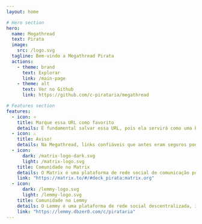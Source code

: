 ```yaml
---
layout: home

# Hero section
hero:
  name: Megathread
  text: Pirata
  image:
    src: /logo.svg
  tagline: Bem-vindo a Megathread Pirata
  actions:
    - theme: brand
      text: Explorar
      link: /main-page
    - theme: alt
      text: Ver no Github
      link: https://github.com/c-pirataria/megathread

# Features section
features:
  - icon: ⭐
    title: Marque essa URL como favorito
    details: É fundamental salvar essa URL, pois ela servirá como uma bússola para onde nossos navios estão atracados no momento.
  - icon: ⚠️
    title: Aviso!
    details: Na Megathread, links confiáveis que antes eram seguros podem ocasionalmente se tornar perigosos. Sempre tenham cuidado ao navegar nos mares.
  - icon:
      dark: /matrix-logo-dark.svg
      light: /matrix-logo.svg
    title: Comunidade no Matrix
    details: O Matrix é uma plataforma de rede social de comunicação por chat descentralizada. Estilo Telegram e WhatsApp.
    link: "https://matrix.to/#/#deck_pirata:matrix.org"
  - icon:
      dark: /lemmy-logo.svg
      light: /lemmy-logo.svg
    title: Comunidade no Lemmy
    details: O Lemmy é uma plataforma de rede social descentralizada, inspirada no Reddit, que faz parte do ecossistema do Fediverso.
    link: "https://lemmy.dbzer0.com/c/pirataria"
---
```

